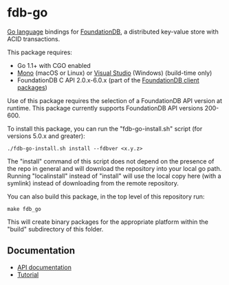fdb-go
======

[Go language](http://golang.org) bindings for [FoundationDB](https://apple.github.io/foundationdb/index.html#documentation), a distributed key-value store with ACID transactions.

This package requires:

- Go 1.1+ with CGO enabled
- [Mono](http://www.mono-project.com/) (macOS or Linux) or [Visual Studio](https://www.visualstudio.com/) (Windows)  (build-time only)
- FoundationDB C API 2.0.x-6.0.x (part of the [FoundationDB client packages](https://apple.github.io/foundationdb/downloads.html#c))

Use of this package requires the selection of a FoundationDB API version at runtime. This package currently supports FoundationDB API versions 200-600.

To install this package, you can run the "fdb-go-install.sh" script (for versions 5.0.x and greater):

    ./fdb-go-install.sh install --fdbver <x.y.z>

The "install" command of this script does not depend on the presence of the repo in general and will download the repository into
your local go path. Running "localinstall" instead of "install" will use the local copy here (with a symlink) instead
of downloading from the remote repository.

You can also build this package, in the top level of this repository run:

    make fdb_go

This will create binary packages for the appropriate platform within the "build" subdirectory of this folder.


Documentation
-------------

* [API documentation](https://godoc.org/github.com/apple/foundationdb/bindings/go/src/fdb)
* [Tutorial](https://apple.github.io/foundationdb/class-scheduling.html)

